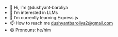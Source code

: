 - 👋 Hi, I’m @dushyant-baroliya
- 👀 I’m interested in LLMs
- 🌱 I’m currently learning Express.js
- 📫 How to reach me dushyantbaroliya2@gmail.com
- 😄 Pronouns: he/him

<!---
thevagabond8099/thevagabond8099 is a ✨ special ✨ repository because its `README.md` (this file) appears on your GitHub profile.
You can click the Preview link to take a look at your changes.
--->
